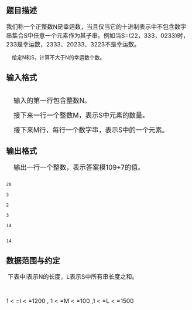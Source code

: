 ## 题目描述

<p><span style="font-size: medium">我们称一个正整数N是幸运数，当且仅当它的十进制表示中不包含数字串集合S中任意一个元素作为其子串。例如当S=(22，333，0233)时，233是幸运数，2333、20233、3223不是幸运数。<br>
       给定N和S，计算不大于N的幸运数个数。<br></span></p>

## 输入格式

<p><br><font size="4">    输入的第一行包含整数N。<br>
       接下来一行一个整数M，表示S中元素的数量。<br>
       接下来M行，每行一个数字串，表示S中的一个元素。<br></font></p>

## 输出格式

<p><font size="4">    输出一行一个整数，表示答案模109+7的值。<br></font></p>

```input1
20
3
2
3
14
```
```output1
14
```
## 数据范围与约定

<p><span style="font-size: medium"> 下表中l表示N的长度，L表示S中所有串长度之和。</span></p>
<br>
<p><span style="font-size: medium">1 < =l < =1200 , 1 < =M < =100 ,1 < =L < =1500</span></p>

